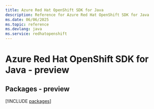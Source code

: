 ```yaml
---
title: Azure Red Hat OpenShift SDK for Java
description: Reference for Azure Red Hat OpenShift SDK for Java
ms.date: 06/06/2025
ms.topic: reference
ms.devlang: java
ms.service: redhatopenshift
---
```

# Azure Red Hat OpenShift SDK for Java - preview
## Packages - preview
[!INCLUDE [packages](red-hat-openshift-index.md)]